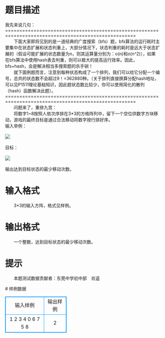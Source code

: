 # 

 
 # 题目描述 
<p>
我先来说几句：<br>====================================================================================================<br>　　下面大家即将见到的是一道经典的广度搜索（bfs）题，bfs算法的运行耗时主要集中在状态扩展和状态判重上，大部分情况下，状态判重的耗时是远大于状态扩展的（假设可能扩展的状态数量为n，则其运算量分别为：o(n)和o(n^2)），如果在bfs算法中使用hash表去判重，则可以极大的提高运行效率。因此，bfs+hash，会是解决相当多搜索题的杀手锏！<br>　　就下面例题而言，注意到每种状态构成了一个排列，我们可以给它分配一个编号，总共的状态数不会超过9！=362880种。（关于排列直接换算分配hash地址，可以见P1511理论基础知识，因此题状态数比较少，你可以使用简化的散列（hash）函数解决此题）。<br>====================================================================================================<br>　　问题来了，重排九宫：<br>　　将数字1~8按照人依次序排在3*3的方格阵列中，留下一个空位供数字方块移动，游戏的最终目标是通过合法移动将数字按行排好序。<br>输入举例：<br><br><img src="/source/joyoi/tyvj-3187/img/aHR0cDovL3d3dy5qb3lvaS5jbi9wcm9ibGVtL3R5dmotMzE4Ny9wcm9ibGVtc19pbWFnZXMvMTU0MS8xLmJtcA==.bmp"></img><br><br>目标：<br><br><img src="/source/joyoi/tyvj-3187/img/aHR0cDovL3d3dy5qb3lvaS5jbi9wcm9ibGVtL3R5dmotMzE4Ny9wcm9ibGVtc19pbWFnZXMvMTU0MS8yLmJtcA==.bmp"></img><br><br>输出达到目标状态的最少移动次数。</p> 

 
 # 输入格式 
<p>
　　3*3的输入方阵，格式见样例。</p> 

 
 # 输出格式 
<p>
　　一个整数，达到目标状态的最少移动次数。</p> 

 
 # 提示 
<p>
　　本题测试数据贡献者：东莞中学初中部　肖遥</p> 
# 样例数据
<style>
        table,table tr th, table tr td { border:1px solid #0094ff; }
        table { width: 200px; min-height: 25px; line-height: 25px; text-align: center; border-collapse: collapse;}   
    </style>
<table>
	<tr>
		<td>输入样例</td>
		<td>输出样例</td>
	</tr>
<tr><td>1 2 3                         
4 0 6                          
7 5 8
</td><td>2</td></tr></table>
